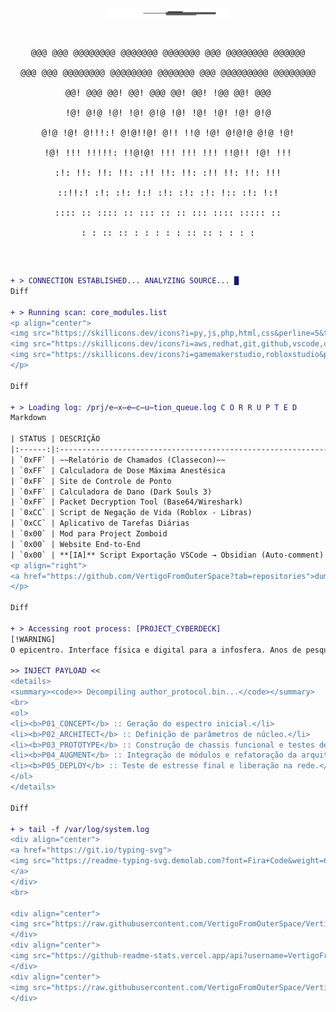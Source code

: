 <div align="center">
  <img src="https://raw.githubusercontent.com/VertigoFromOuterSpace/VertigoFromOuterSpace/main/.assets/glitch_divider.svg?v=1" alt="Glitch Divider"/>
</div>

<div align="center">
  <pre>
                                                                 
@@@  @@@  @@@@@@@@  @@@@@@@   @@@@@@@  @@@   @@@@@@@@   @@@@@@   
@@@  @@@  @@@@@@@@  @@@@@@@@  @@@@@@@  @@@  @@@@@@@@@  @@@@@@@@  
@@!  @@@  @@!       @@!  @@@    @@!    @@!  !@@        @@!  @@@  
!@!  @!@  !@!       !@!  @!@    !@!    !@!  !@!        !@!  @!@  
@!@  !@!  @!!!:!    @!@!!@!     @!!    !!@  !@! @!@!@  @!@  !@!  
!@!  !!!  !!!!!:    !!@!@!      !!!    !!!  !!! !!@!!  !@!  !!!  
:!:  !!:  !!:       !!: :!!     !!:    !!:  :!!   !!:  !!:  !!!  
 ::!!:!   :!:       :!:  !:!    :!:    :!:  :!:   !::  :!:  !:!  
  ::::     :: ::::  ::   :::     ::     ::   ::: ::::  ::::: ::  
   :      : :: ::    :   : :     :     :     :: :: :    : :  :   
                                                                 
  </pre>
</div>

```diff
+ > CONNECTION ESTABLISHED... ANALYZING SOURCE... █
Diff

+ > Running scan: core_modules.list
<p align="center">
<img src="https://skillicons.dev/icons?i=py,js,php,html,css&perline=5&theme=dark" alt="Linguagens"><br>
<img src="https://skillicons.dev/icons?i=aws,redhat,git,github,vscode,obsidian&perline=6&theme=dark" alt="Infra & Tools"><br>
<img src="https://skillicons.dev/icons?i=gamemakerstudio,robloxstudio&perline=7&theme=dark" alt="Game Dev">
</p>

Diff

+ > Loading log: /prj/e̶x̶e̶c̶u̶tion_queue.log C O R R U P T E D
Markdown

| STATUS | DESCRIÇÃO                                                   | STACK                    |
|:------:|:------------------------------------------------------------|:-------------------------|
| `0xFF` | ~~Relatório de Chamados (Classecon)~~                       | `Python`                 |
| `0xFF` | Calculadora de Dose Máxima Anestésica                       | `Python`                 |
| `0xFF` | Site de Controle de Ponto                                   | `HTML`, `CSS`, `JS`      |
| `0xFF` | Calculadora de Dano (Dark Souls 3)                          | `Python`                 |
| `0xFF` | Packet Decryption Tool (Base64/Wireshark)                   | `Python`                 |
| `0xCC` | Script de Negação de Vida (Roblox - Libras)                 | `Lua`                    |
| `0xCC` | Aplicativo de Tarefas Diárias                               | `JavaScript`             |
| `0x00` | Mod para Project Zomboid                                    | `Lua`                    |
| `0x00` | Website End-to-End                                          | `PHP`                    |
| `0x00` | **[IA]** Script Exportação VSCode → Obsidian (Auto-comment) | `Python` + `AI`          |
<p align="right">
<a href="https://github.com/VertigoFromOuterSpace?tab=repositories">dump all files ❯</a>
</p>

Diff

+ > Accessing root process: [PROJECT_CYBERDECK]
[!WARNING]
O epicentro. Interface física e digital para a infosfera. Anos de pesquisa, código e cromo culminando em uma única obra.

>> INJECT PAYLOAD <<
<details>
<summary><code>> Decompiling author_protocol.bin...</code></summary>
<br>
<ol>
<li><b>P01_CONCEPT</b> :: Geração do espectro inicial.</li>
<li><b>P02_ARCHITECT</b> :: Definição de parâmetros de núcleo.</li>
<li><b>P03_PROTOTYPE</b> :: Construção de chassis funcional e testes de incursão.</li>
<li><b>P04_AUGMENT</b> :: Integração de módulos e refatoração da arquitetura.</li>
<li><b>P05_DEPLOY</b> :: Teste de estresse final e liberação na rede.</li>
</ol>
</details>

Diff

+ > tail -f /var/log/system.log
<div align="center">
<a href="https://git.io/typing-svg">
<img src="https://readme-typing-svg.demolab.com?font=Fira+Code&weight=600&size=25&duration=4000&pause=500&color=00FF7F&center=true&vCenter=true&width=550&lines=USER%3A+Vertigo;AUTH_STATUS%3A+ROOT_ACCESS;INITIATING+OVERRIDE...;TARGET%3A+CYBERDECK.sh;SYSTEM_MESSAGE%3A+Stay+sharp." alt="Animação de Terminal" />
</a>
</div>
<br>

<div align="center">
<img src="https://raw.githubusercontent.com/VertigoFromOuterSpace/VertigoFromOuterSpace/main/.assets/glitch_divider.svg?v=1" alt="Glitch Divider"/>
</div>
<div align="center">
<img src="https://github-readme-stats.vercel.app/api?username=VertigoFromOuterSpace&show_icons=true&theme=gotham&icon_color=00ff7f&text_color=00ff7f&bg_color=0d1117&border_color=00ff7f" alt="Estatísticas do GitHub">
</div>
<div align="center">
<img src="https://raw.githubusercontent.com/VertigoFromOuterSpace/VertigoFromOuterSpace/main/.assets/glitch_divider.svg?v=1" alt="Glitch Divider"/>
</div>
